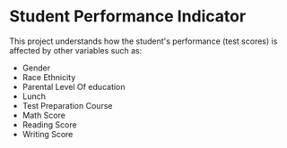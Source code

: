 # Student Performance Indicator

This project understands how the student's performance (test scores) is affected by other variables such as:

* Gender                         
* Race Ethnicity                 
* Parental Level Of education   
* Lunch                         
* Test Preparation Course        
* Math Score                     
* Reading Score                  
* Writing Score                  
